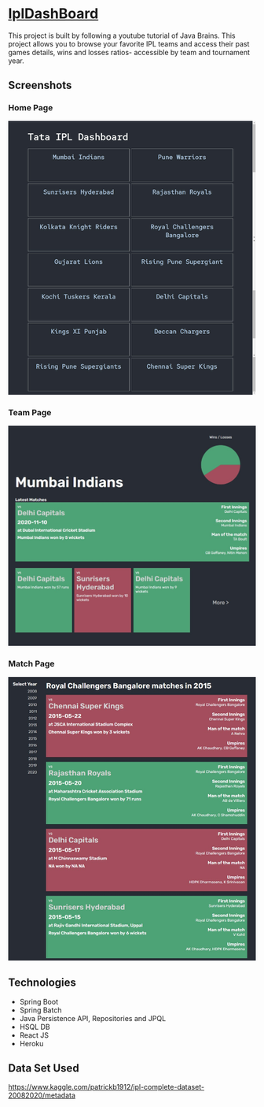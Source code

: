 # [IplDashBoard](https://tata-ipl-dashboard.herokuapp.com/)
This project is built by following a youtube tutorial of Java Brains. 
This project allows you to browse your favorite IPL teams and access their past games details, wins and losses ratios- accessible by team and tournament year.

## Screenshots

### Home Page

![Home Page](/home-page.png)

### Team Page

![Team Page](/team-page.jpg)

### Match Page

![Match Page](/matches-page.jpg)

## Technologies

* Spring Boot
* Spring Batch
* Java Persistence API, Repositories and JPQL
* HSQL DB
* React JS
* Heroku 

## Data Set Used
https://www.kaggle.com/patrickb1912/ipl-complete-dataset-20082020/metadata
